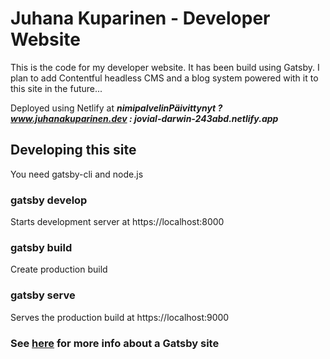 # Juhana Kuparinen - Developer Website

This is the code for my developer website. It has been build using Gatsby.
I plan to add Contentful headless CMS and a blog system powered with it to this site in the future...

Deployed using Netlify at ***nimipalvelinPäivittynyt ? www.juhanakuparinen.dev : jovial-darwin-243abd.netlify.app***

## Developing this site

You need gatsby-cli and node.js

### gatsby develop

Starts development server at https://localhost:8000

### gatsby build

Create production build

### gatsby serve

Serves the production build at https://localhost:9000

### See [here](./GATSBY.md) for more info about a Gatsby site